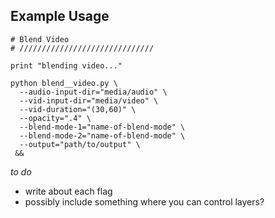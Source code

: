 ## Example Usage

```
# Blend Video
# //////////////////////////////

print "blending video..."

python blend__video.py \
  --audio-input-dir="media/audio" \
  --vid-input-dir="media/video" \
  --vid-duration="(30,60)" \
  --opacity=".4" \
  --blend-mode-1="name-of-blend-mode" \
  --blend-mode-2="name-of-blend-mode" \
  --output="path/to/output" \
 &&
 ```
 
*to do*
 - write about each flag
 - possibly include something where you can control layers?
